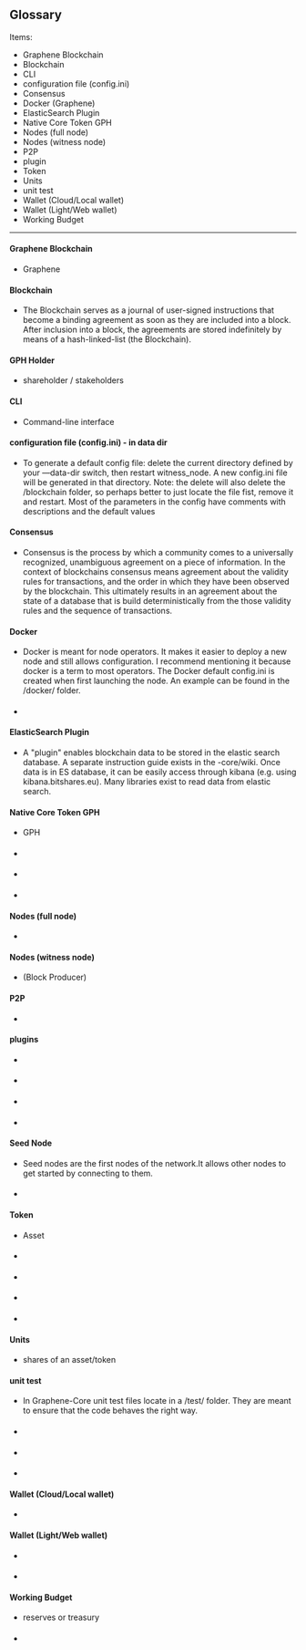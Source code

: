 ## Glossary

Items:
- Graphene Blockchain
- Blockchain
- CLI
- configuration file (config.ini)
- Consensus
- Docker (Graphene) 
- ElasticSearch Plugin
- Native Core Token GPH
- Nodes (full node)
- Nodes (witness node)
- P2P
- plugin
- Token
- Units
- unit test
- Wallet (Cloud/Local  wallet)
- Wallet (Light/Web wallet)
- Working Budget


************

#### Graphene Blockchain
- Graphene
#### Blockchain
-  	The Blockchain serves as a journal of user-signed instructions that become a binding agreement as soon as they are included into a block. After inclusion into a block, the agreements are stored indefinitely by means of a hash-linked-list (the Blockchain).
#### GPH Holder
- shareholder / stakeholders
#### CLI
- Command-line interface
#### configuration file (config.ini) - in data dir
- To generate a default config file: delete the current directory defined by your —data-dir switch, then restart witness_node. A new config.ini file will be generated in that directory. Note: the delete will also delete the /blockchain folder, so perhaps better to just locate the file fist, remove it and restart. Most of the parameters in the config have comments with descriptions and the default values
#### Consensus
- Consensus is the process by which a community comes to a universally recognized, unambiguous agreement on a piece of information. In the context of blockchains consensus means agreement about the validity rules for transactions, and the order in which they have been observed by the blockchain. This ultimately results in an agreement about the state of a database that is build deterministically from the those validity rules and the sequence of transactions.
#### Docker 
- Docker is meant for node operators. It makes it easier to deploy a new node and still allows configuration. I recommend mentioning it because docker is a term to most operators.  The Docker default config.ini is created when first launching the node. An example can be found in the /docker/ folder.
####
-
#### ElasticSearch Plugin
- A "plugin" enables blockchain data to be stored in the elastic search database. A separate instruction guide exists in the -core/wiki. Once data is in ES database, it can be easily access through kibana (e.g. using kibana.bitshares.eu). Many libraries exist to read data from elastic search.
#### Native Core Token GPH
- GPH
#### 
- 
#### 
- 
#### 
- 
#### Nodes (full node)
- 
#### Nodes (witness node)
- (Block Producer)
#### P2P
- 
#### plugins
- 
#### 
-
#### 
-
#### 
-
#### Seed Node
- Seed nodes are the first nodes of the network.It allows other nodes to get started by connecting to them.
#### 
-
#### Token
- Asset
#### 
- 
#### 
- 
#### 
- 
#### 
- 
#### Units
- shares of an asset/token
#### unit test
- In Graphene-Core unit test files locate in a /test/ folder. They are meant to ensure that the code behaves the right way.
#### 
- 
#### 
- 
#### 
- 
#### Wallet (Cloud/Local wallet)
- 
#### Wallet (Light/Web wallet)
- 
#### 
- 
#### Working Budget
- reserves or treasury
#### 
- 

